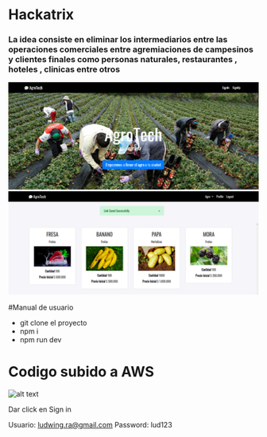 # Hackatrix
### La idea consiste en eliminar los intermediarios entre las operaciones comerciales entre agremiaciones de campesinos y clientes finales como personas naturales, restaurantes , hoteles , clinicas entre otros
![](https://github.com/ramirovargas/Hackatrix/blob/master/doc/agrtech.png)
![](https://github.com/ramirovargas/Hackatrix/blob/master/doc/image.png)

#Manual de usuario
* git clone el proyecto
* npm i
* npm run dev

# Codigo subido a AWS 

![alt text](35.162.225.47:8080)

Dar click en Sign in

Usuario: ludwing.ra@gmail.com
Password: lud123



